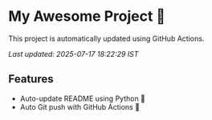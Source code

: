 # My Awesome Project 🚀

This project is automatically updated using GitHub Actions.

_Last updated: 2025-07-17 18:22:29 IST_

## Features
- Auto-update README using Python 🐍
- Auto Git push with GitHub Actions 🤖
